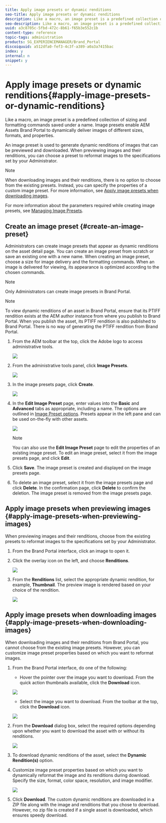 ```yaml
---
title: Apply image presets or dynamic renditions
seo-title: Apply image presets or dynamic renditions
description: Like a macro, an image preset is a predefined collection of sizing and formatting commands saved under a name. Image presets enable AEM Assets Brand Portal to dynamically deliver images of different sizes, formats, and properties. 
seo-description: Like a macro, an image preset is a predefined collection of sizing and formatting commands saved under a name. Image presets enable AEM Assets Brand Portal to dynamically deliver images of different sizes, formats, and properties. 
uuid: a3c8705c-5fbd-472c-8b61-f65b3e552c1b
content-type: reference
topic-tags: administration
products: SG_EXPERIENCEMANAGER/Brand_Portal
discoiquuid: a512dfa0-fef3-4c3f-a389-a0a3a7415bac
index: y
internal: n
snippet: y
---
```


# Apply image presets or dynamic renditions{#apply-image-presets-or-dynamic-renditions}

Like a macro, an image preset is a predefined collection of sizing and formatting commands saved under a name. Image presets enable AEM Assets Brand Portal to dynamically deliver images of different sizes, formats, and properties. 

An image preset is used to generate dynamic renditions of images that can be previewed and downloaded. When previewing images and their renditions, you can choose a preset to reformat images to the specifications set by your Administrator.

>[!NOTE]
>
>When downloading images and their renditions, there is no option to choose from the existing presets. Instead, you can specify the properties of a custom image preset. For more information, see [Apply image presets when downloading images](../using/brand-portal-image-presets.md#main-pars-text-1403412644).

For more information about the parameters required while creating image presets, see [Managing Image Presets](https://docs.adobe.com/docs/en/aem/6-0/administer/integration/dynamic-media/image-presets.html).

## Create an image preset {#create-an-image-preset}

Administrators can create image presets that appear as dynamic renditions on the asset detail page. You can create an image preset from scratch or save an existing one with a new name. When creating an image preset, choose a size for image delivery and the formatting commands. When an image is delivered for viewing, its appearance is optimized according to the chosen commands.

>[!NOTE]
>
>Only Administrators can create image presets in Brand Portal.

>[!NOTE]
>
>To view dynamic renditions of an asset in Brand Portal, ensure that its PTIFF rendition exists at the AEM author instance from where you publish to Brand Portal. When you publish the asset, its PTIFF rendition is also published to Brand Portal. There is no way of generating the PTIFF rendition from Brand Portal.

1. From the AEM toolbar at the top, click the Adobe logo to access administrative tools.

   ![](assets/aemlogo.png)

1. From the administrative tools panel, click **Image Presets**. 

   ![](assets/admin-tools-panel-4.png)

1. In the image presets page, click **Create**.

   ![](assets/image_preset_homepage.png)

1. In the **Edit Image Preset** page, enter values into the **Basic** and **Advanced** tabs as appropriate, including a name. The options are outlined in [Image Preset options](https://docs.adobe.com/docs/en/aem/6-0/administer/integration/dynamic-media/image-presets.html#Image%20preset%20options). Presets appear in the left pane and can be used on-the-fly with other assets.

   ![](assets/image_preset_create.png)

   >[!NOTE]
   >
   >You can also use the **Edit Image Preset** page to edit the properties of an existing image preset. To edit an image preset, select it from the image presets page, and click **Edit**.

1. Click **Save**. The image preset is created and displayed on the image presets page.
1. To delete an image preset, select it from the image presets page and click **Delete**. In the confirmation page, click **Delete** to confirm the deletion. The image preset is removed from the image presets page.

## Apply image presets when previewing images  {#apply-image-presets-when-previewing-images}

When previewing images and their renditions, choose from the existing presets to reformat images to the specifications set by your Administrator.

1. From the Brand Portal interface, click an image to open it.
1. Click the overlay icon on the left, and choose **Renditions**.

   ![](assets/image-preset-previewrenditions.png)

1. From the **Renditions** list, select the appropriate dynamic rendition, for example, **Thumbnail**. The preview image is rendered based on your choice of the rendition.

   ![](assets/image-preset-previewrenditionthumbnail.png)

## Apply image presets when downloading images {#apply-image-presets-when-downloading-images}

When downloading images and their renditions from Brand Portal, you cannot choose from the existing image presets. However, you can customize image preset properties based on which you want to reformat images.

1. From the Brand Portal interface, do one of the following:

    * Hover the pointer over the image you want to download. From the quick action thumbnails available, click the **Download** icon.

   ![](assets/downloadsingleasset.png)

    * Select the image you want to download. From the toolbar at the top, click the **Download** icon.

   ![](assets/downloadassets.png)

1. From the **Download** dialog box, select the required options depending upon whether you want to download the asset with or without its renditions.

   ![](assets/donload-assets-dialog.png)

1. To download dynamic renditions of the asset, select the **Dynamic Rendition(s)** option.
1. Customize image preset properties based on which you want to dynamically reformat the image and its renditions during download. Specify the size, format, color space, resolution, and image modifier. 

   ![](assets/dynamicrenditions.png)

1. Click **Download**. The custom dynamic renditions are downloaded in a ZIP file along with the image and renditions that you chose to download. However, no zip file is created if a single asset is downloaded, which ensures speedy download.

